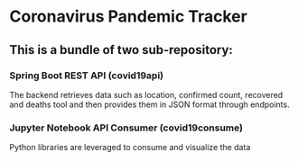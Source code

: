 # Coronavirus Pandemic Tracker
## This is a bundle of two sub-repository: 

### Spring Boot REST API (covid19api)
The backend retrieves data such as location, confirmed count, recovered and deaths tool and then provides them in JSON format through endpoints.

### Jupyter Notebook API Consumer (covid19consume)
Python libraries are leveraged to consume and visualize the data